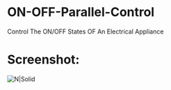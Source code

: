 # ON-OFF-Parallel-Control
Control The ON/OFF States OF An Electrical Appliance  

# Screenshot:

![N|Solid](https://gi9ika.by.files.1drv.com/y4mGVitB_hJwwCXc39NQgqRK1Hn4x7rLZDiPzY-RQf20s75dOYij6iHYQoSEPniVmzsC9WGs1V04jHG0NuUNKAwIzLdY-3M2AWt4LaFwUDEpZ88VZPWrWaFyucg6PjjetmtAOstcraiCNjfckZfKSISTulzHQHzebZFADd9Y7IrLiLquQkPuKnYdOlHqcjRh-q3hEnIxQyq-7nZBv02KX2ydQ?width=399&height=178&cropmode=none
)
